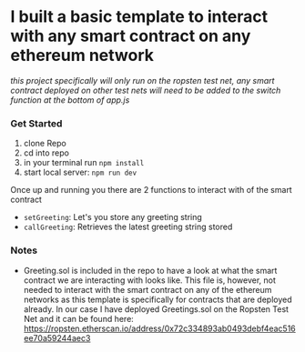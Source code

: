 # I built a basic template to interact with any smart contract on any ethereum network
*this project specifically will only run on the ropsten test net, any smart contract deployed on other test nets will need to be added to the switch function at the bottom of app.js*


### Get Started
1. clone Repo
2. cd into repo
3. in your terminal run `npm install`
4. start local server: `npm run dev`

Once up and running you there are 2 functions to interact with of the smart contract
- `setGreeting`: Let's you store any greeting string
- `callGreeting`: Retrieves the latest greeting string stored

### Notes
- Greeting.sol is included in the repo to have a look at what the smart contract we are interacting with looks like. This file is, however, not needed to interact with the smart contract on any of the ethereum networks as this template is specifically for contracts that are deployed already. In our case I have deployed Greetings.sol on the Ropsten Test Net and it can be found here: https://ropsten.etherscan.io/address/0x72c334893ab0493debf4eac516ee70a59244aec3
